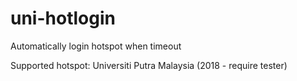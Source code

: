# uni-hotlogin
Automatically login hotspot when timeout

Supported hotspot:
Universiti Putra Malaysia (2018 - require tester)
